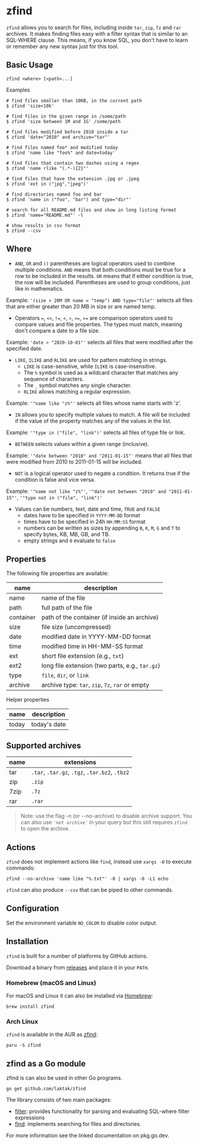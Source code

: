 
# zfind

`zfind` allows you to search for files, including inside `tar`, `zip`, `7z` and `rar` archives. It makes finding files easy with a filter syntax that is similar to an SQL-WHERE clause. This means, if you know SQL, you don't have to learn or remember any new syntax just for this tool.

## Basic Usage

```shell
zfind <where> [<path>...]
```

Examples

```console
# find files smaller than 10KB, in the current path
$ zfind 'size<10k'

# find files in the given range in /some/path
$ zfind 'size between 1M and 1G' /some/path

# find files modified before 2010 inside a tar
$ zfind 'date<"2010" and archive="tar"'

# find files named foo* and modified today
$ zfind 'name like "foo%" and date=today'

# find files that contain two dashes using a regex
$ zfind 'name rlike "(.*-){2}"'

# find files that have the extension .jpg or .jpeg
$ zfind 'ext in ("jpg","jpeg")'

# find directories named foo and bar
$ zfind 'name in ("foo", "bar") and type="dir"'

# search for all README.md files and show in long listing format
$ zfind 'name="README.md"' -l

# show results in csv format
$ zfind --csv
```

## Where

- `AND`, `OR` and `()` parentheses are logical operators used to combine multiple conditions. `AND` means that both conditions must be true for a row to be included in the results. `OR` means that if either condition is true, the row will be included. Parentheses are used to group conditions, just like in mathematics.

Example: `'(size > 20M OR name = "temp") AND type="file"'` selects all files that are either greater than 20 MB in size or are named temp.

- Operators `=`, `<>`, `!=`, `<`, `>`, `<=`, `>=` are comparison operators used to compare values and file properties. The types must match, meaning don't compare a date to a file size.

Example: `'date > "2020-10-01"'` selects all files that were modified after the specified date.

- `LIKE`, `ILIKE` and `RLIKE` are used for pattern matching in strings.
  - `LIKE` is case-sensitive, while `ILIKE` is case-insensitive.
  - The `%` symbol is used as a wildcard character that matches any sequence of characters.
  - The `_` symbol matches any single character.
  - `RLIKE` allows matching a regular expression.

Example: `'"name like "z%"'` selects all files whose name starts with 'z'.

- `IN` allows you to specify multiple values to match. A file will be included if the value of the property matches any of the values in the list.

Example: `'"type in ("file", "link")'` selects all files of type file or link.

- `BETWEEN` selects values within a given range (inclusive).

Example: `'"date between "2010" and "2011-01-15"'` means that all files that were modified from 2010 to 2011-01-15 will be included.

- `NOT` is a logical operator used to negate a condition. It returns true if the condition is false and vice versa.

Example: `'"name not like "z%"'`, `'"date not between "2010" and "2011-01-15"'`, `'"type not in ("file", "link")'`

- Values can be numbers, text, date and time, `TRUE` and `FALSE`
  - dates have to be specified in `YYYY-MM-DD` format
  - times have to be specified in 24h `HH:MM:SS` format
  - numbers can be written as sizes by appending `B`, `K`, `M`, `G` and `T` to specify bytes, KB, MB, GB, and TB.
  - empty strings and `0` evaluate to `false`


## Properties

The following file properties are available:

| name        | description                                                    |
|-------------|----------------------------------------------------------------|
| name        | name of the file                                               |
| path        | full path of the file                                          |
| container   | path of the container (if inside an archive)                   |
| size        | file size (uncompressed)                                       |
| date        | modified date in YYYY-MM-DD format                             |
| time        | modified time in HH-MM-SS format                               |
| ext         | short file extension (e.g., `txt`)                              |
| ext2        | long file extension (two parts, e.g., `tar.gz`)                 |
| type        | `file`, `dir`, or `link`                                       |
| archive     | archive type: `tar`, `zip`, `7z`, `rar` or empty               |

Helper properties

| name        | description                                                    |
|-------------|----------------------------------------------------------------|
| today       | today's date                                                    |


## Supported archives

| name        | extensions                                                     |
|-------------|----------------------------------------------------------------|
| tar         | `.tar`, `.tar.gz`, `.tgz`, `.tar.bz2`, `.tbz2`                 |
| zip         | `.zip`                                                         |
| 7zip        | `.7z`                                                          |
| rar         | `.rar`                                                         |

> Note: use the flag -n (or --no-archive) to disable archive support. You can also use `'not archive'` in your query but this still requires `zfind` to open the archive.

## Actions

`zfind` does not implement actions like `find`, instead use `xargs -0` to execute commands:

```shell
zfind --no-archive 'name like "%.txt"' -0 | xargs -0 -L1 echo
```

`zfind` can also produce `--csv` that can be piped to other commands.


## Configuration

Set the environment variable `NO_COLOR` to disable color output.


## Installation

`zfind` is built for a number of platforms by GitHub actions.

Download a binary from [releases](https://github.com/laktak/zfind/releases) and place it in your `PATH`.

### Homebrew (macOS and Linux)

For macOS and Linux it can also be installed via [Homebrew](https://formulae.brew.sh/formula/zfind):

```
brew install zfind
```

### Arch Linux

`zfind` is available in the AUR as [zfind](https://aur.archlinux.org/packages/zfind/):

```
paru -S zfind
```

## zfind as a Go module

zfind is can also be used in other Go programs.

```
go get github.com/laktak/zfind
```

The library consists of two main packages:

- [filter](https://pkg.go.dev/github.com/laktak/zfind/filter): provides functionality for parsing and evaluating SQL-where filter expressions
- [find](https://pkg.go.dev/github.com/laktak/zfind/find): implements searching for files and directories.

For more information see the linked documentation on pkg.go.dev.

